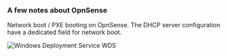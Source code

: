 ### A few notes about OpnSense

Network boot / PXE booting on OpnSense. The DHCP server configuration have a dedicated field for network boot.


![Windows Deployment Service WDS](https://raw.githubusercontent.com/jarleven/NetworkHOWTO/master/Images/OpnSense-WindowsDeploymentService.PNG)


